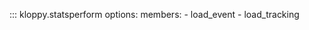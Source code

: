 ::: kloppy.statsperform
    options:
        members:
            - load_event
            - load_tracking
